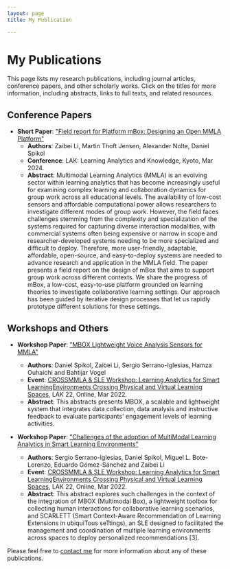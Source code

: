 ```yaml
---
layout: page
title: My Publication

---
```


# My Publications

This page lists my research publications, including journal articles, conference papers, and other scholarly works. Click on the titles for more information, including abstracts, links to full texts, and related resources.

<!-- ## Journal Articles

- **Year**: Publication Year
  - **Title**: "Article Title"
    - **Authors**: First Author, Second Author, et al.
    - **Journal**: Journal Name, Volume(Issue), Pages. DOI: [10.xxxx/yyyyyy](https://doi.org/10.xxxx/yyyyyy)
    - **Abstract**: Brief description of the research findings and significance.
    - **[Link to Publication](https://linktopublication.com)**
    - **[Supplementary Materials](https://linktosupplementarymaterials.com)** -->

## Conference Papers
- **Short Paper**: ["Field report for Platform mBox: Designing an Open MMLA Platform"](https://dl.acm.org/doi/10.1145/3636555.3636872)
    - **Authors**: Zaibei Li, Martin Thoft Jensen, Alexander Nolte, Daniel Spikol
    - **Conference**: LAK: Learning Analytics and Knowledge, Kyoto, Mar 2024.
    - **Abstract**: Multimodal Learning Analytics (MMLA) is an evolving sector within learning analytics that has become increasingly useful for examining complex learning and collaboration dynamics for group work across all educational levels. The availability of low-cost sensors and affordable computational power allows researchers to investigate different modes of group work. However, the field faces challenges stemming from the complexity and specialization of the systems required for capturing diverse interaction modalities, with commercial systems often being expensive or narrow in scope and researcher-developed systems needing to be more specialized and difficult to deploy. Therefore, more user-friendly, adaptable, affordable, open-source, and easy-to-deploy systems are needed to advance research and application in the MMLA field. The paper presents a field report on the design of mBox that aims to support group work across different contexts. We share the progress of mBox, a low-cost, easy-to-use platform grounded on learning theories to investigate collaborative learning settings. Our approach has been guided by iterative design processes that let us rapidly prototype different solutions for these settings.
    <!-- - **[Slides](https://linktoslides.com)** -->
    <!-- - **[Poster](https://linktoposter.com)** -->

<!-- 
## Books and Book Chapters

- **Year**: Publication Year
  - **Title**: "Book/Chapter Title"
    - **Authors**: First Author, Second Author, et al.
    - **Publisher**: Publisher Name.
    - **Abstract**: Brief description of the content and significance.
    - **[Link to Publication](https://linktopublication.com)**

## Technical Reports

- **Year**: Publication Year
  - **Title**: "Thesis/Report Title"
    - **Authors**: Your Name.
    - **Institution**: University/Institute Name.
    - **Abstract**: Brief description of the research findings and significance.
    - **[Link to Document](https://linktodocument.com)** -->

## Workshops and Others

- **Workshop Paper**: ["MBOX Lightweight Voice Analysis Sensors for MMLA"](https://drive.google.com/file/d/1ckd8bfFPbmjJuHyHjS_49dTpuDeKLhU_/view)
    - **Authors**: Daniel Spikol, Zaibei Li, Sergio Serrano-Iglesias, Hamza Ouhaichi and Bahtijar Vogel
    - **Event**: [CROSSMMLA & SLE Workshop: Learning Analytics for Smart LearningEnvironments Crossing Physical and Virtual Learning Spaces](https://sites.google.com/view/crossmmla/home?authuser=0), LAK 22, Online, Mar 2022.
    - **Abstract**: This abstracts presents MBOX, a scalable and lightweight system that integrates data collection, data analysis and instructive feedback to evaluate participants' engagement levels of learning activities.
    <!-- - **[Additional Resources](https://linktoadditionalresources.com)** -->

- **Workshop Paper**: ["Challenges of the adoption of MultiModal Learning Analytics in Smart Learning Environments"](https://drive.google.com/file/d/1ckd8bfFPbmjJuHyHjS_49dTpuDeKLhU_/view)
    - **Authors**: Sergio Serrano-Iglesias, Daniel Spikol, Miguel L. Bote-Lorenzo, Eduardo Gómez-Sánchez and Zaibei Li
    - **Event**: [CROSSMMLA & SLE Workshop: Learning Analytics for Smart LearningEnvironments Crossing Physical and Virtual Learning Spaces](https://sites.google.com/view/crossmmla/home?authuser=0), LAK 22, Online, Mar 2022.
    - **Abstract**: This abstract explores such challenges in the context of the integration of MBOX (Multimodal Box), a lightweight toolbox for collecting human interactions for collaborative learning scenarios, and SCARLETT (Smart Context-Aware Recommendation of Learning Extensions in ubiquiTous seTtings), an SLE designed to facilitated the management and coordination of multiple learning environments across spaces to deploy personalized recommendations [3].
    <!-- - **[Additional Resources](https://linktoadditionalresources.com)** -->

Please feel free to [contact me](mailto:zali@di.ku.dk) for more information about any of these publications.
